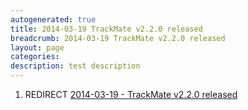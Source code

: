 ```yaml
---
autogenerated: true
title: 2014-03-19 TrackMate v2.2.0 released
breadcrumb: 2014-03-19 TrackMate v2.2.0 released
layout: page
categories: 
description: test description
---
```


1.  REDIRECT [2014-03-19 - TrackMate v2.2.0 released](2014-03-19_-_TrackMate_v2.2.0_released )
